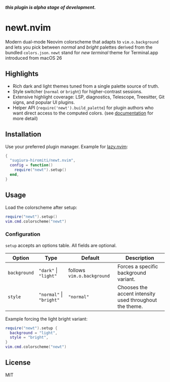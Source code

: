 ***this plugin is alpha stage of development.***

# newt.nvim

Modern dual-mode Neovim colorscheme that adapts to `vim.o.background` and lets you pick between *normal* and *bright* palettes derived from the bundled `colors.json`.
`newt` stand for *new terminal* theme for Terminal.app introduced from macOS 26

## Highlights

- Rich dark and light themes tuned from a single palette source of truth.
- Style switcher (`normal` or `bright`) for higher-contrast sessions.
- Extensive highlight coverage: LSP, diagnostics, Telescope, Treesitter, Git signs, and popular UI plugins.
- Helper API (`require('newt').build_palette`) for plugin authors who want direct access to the computed colors. (see [documentation](./doc/newt.nvim.txt) for more detail)

## Installation

Use your preferred plugin manager. Example for [lazy.nvim](https://github.com/folke/lazy.nvim):

```lua
{
  "sugiura-hiromiti/newt.nvim",
  config = function()
    require("newt").setup()
  end,
}
```

## Usage

Load the colorscheme after setup:

```lua
require("newt").setup()
vim.cmd.colorscheme("newt")
```

### Configuration

`setup` accepts an options table. All fields are optional.

| Option       | Type                         | Default                    | Description                                             |
| ------------ | ---------------------------- | -------------------------- | ------------------------------------------------------- |
| `background` | `"dark"` &#124; `"light"`    | follows `vim.o.background` | Forces a specific background variant.                   |
| `style`      | `"normal"` &#124; `"bright"` | `"normal"`                 | Chooses the accent intensity used throughout the theme. |

Example forcing the light bright variant:

```lua
require("newt").setup {
  background = "light",
  style = "bright",
}
vim.cmd.colorscheme("newt")
```

## License

MIT
